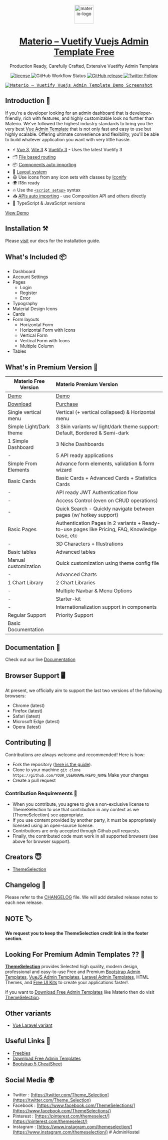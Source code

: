 <p align="center"></p>

<p align="center">
   <a href="https://themeselection.com/item/materio-free-vuetify-vuejs-admin-template/" target="_blank">
      <img src="https://cdn.jsdelivr.net/gh/themeselection/ts-assets/materio/logo/logo.png" alt="materio-logo" width="60px" height="auto">
   </a>
</p>

<h1 align="center">
   <a href="https://themeselection.com/item/materio-free-vuetify-vuejs-admin-template/" target="_blank" align="center">
 Materio – Vuetify Vuejs Admin Template Free
   </a>
</h1>

<p align="center">Production Ready, Carefully Crafted, Extensive Vuetifty Admin Template</p>

<p align="center">
   <a href="https://github.com/themeselection/materio-vuetify-vuejs-admin-template-free/blob/main/LICENSE">
      <img src="https://img.shields.io/github/license/themeselection/materio-vuetify-vuejs-admin-template-free" alt="license">
   </a>
   <img alt="GitHub Workflow Status" src="https://img.shields.io/github/actions/workflow/status/themeselection/materio-vuetify-vuejs-admin-template-free/deploy-demos.yml">
   <a href="https://github.com/themeselection/materio-vuetify-vuejs-admin-template-free/releases">
    <img src="https://img.shields.io/github/release/themeselection/materio-vuetify-vuejs-admin-template-free.svg" alt="GitHub release">
  </a>
   <a href="https://twitter.com/Theme_Selection" target="_blank">
      <img alt="Twitter Follow" src="https://img.shields.io/twitter/follow/Theme_Selection">
   </a>
</p>

<kbd>[![Materio – Vuetify Vuejs Admin Template Demo Screenshot](https://cdn.jsdelivr.net/gh/themeselection/ts-assets/materio/materio-vuetify-vuejs-admin-template-free/marketing/materio-vuetify-vuejs-admin-template-free-github.png)](https://themeselection.com/item/materio-free-vuetify-vuejs-admin-template/)</kbd>

## Introduction 🚀

If you're a developer looking for an admin dashboard that is developer-friendly, rich with features, and highly customizable look no further than Materio. We've followed the highest industry standards to bring you the very best [Vue Admin Template](https://themeselection.com/item/category/vuejs-admin-templates/) that is not only fast and easy to use but highly scalable. Offering ultimate convenience and flexibility, you'll be able to build whatever application you want with very little hassle.

- ⚡️ [Vue 3](https://github.com/vuejs/core), [Vite 3](https://github.com/vitejs/vite) & [Vuetify 3](https://next.vuetifyjs.com/en/) - Uses the latest Vuetify 3
- 🗂 [File based routing](https://github.com/hannoeru/vite-plugin-pages)
- 📦 [Components auto importing](https://github.com/antfu/unplugin-vue-components)
- 📑 [Layout system](https://github.com/JohnCampionJr/vite-plugin-vue-layouts)
- 😃 Use icons from any icon sets with classes by [Iconify](https://iconify.design/)
- 🌍 I18n ready
- 🔥 Use the [`<script setup>`](https://vuejs.org/api/sfc-script-setup.html) syntax
- 📥 [APIs auto importing](https://github.com/antfu/unplugin-auto-import) - use Composition API and others directly
- 🦾 TypeScript & JavaScript versions

[View Demo](https://demos.themeselection.com/materio-vuetify-vuejs-admin-template-free/demo/dashboard)

## Installation ⚒️

Please [visit](https://demos.themeselection.com/materio-vuetify-vuejs-admin-template/documentation/guide/installation.html) our docs for the installation guide.

## What's Included 📦

- Dashboard
- Account Settings
- Pages
  - Login
  - Register
  - Error
- Typography
- Material Design Icons
- Cards
- Form layouts
  - Horizontal Form
  - Horizontal Form with Icons
  - Vertical Form
  - Vertical Form with Icons
  - Multiple Column
- Tables


## What's in Premium Version 💎

| Materio Free Version                                                                             | Materio Premium Version                                                                        |
| ------------------------------------------------------------------------------------------------ | :--------------------------------------------------------------------------------------------- |
| [Demo](https://demos.themeselection.com/materio-vuetify-vuejs-admin-template-free/demo/dashboard)          | [Demo](https://themeselection.com/item/materio-free-vuetify-vuejs-admin-template/?tab=details#details)           |
| [Download](https://themeselection.com/item/materio-free-vuetify-vuejs-admin-template/)        | [Purchase](https://themeselection.com/item/materio-vuetify-vuejs-admin-template/)           |
| Single vertical menu                                                                             | Vertical (+ vertical collapsed) & Horizontal menu                                              |
| Simple Light/Dark theme                                                                          | 3 Skin variants w/ light/dark theme support: Default, Bordered & Semi-dark                     |
| 1 Simple Dashboard                                                                               | 3 Niche Dashboards                                                                             |
| -                                                                                                | 5 API ready applications                                                                       |
| Simple From Elements                                                                             | Advance form elements, validation & form wizard                                                 |
| Basic Cards                                                                                      | Basic Cards + Advanced Cards + Statistics Cards                                                |
| -                                                                                                | API ready JWT Authentication flow                                                              |
| -                                                                                                | Access Control (even on CRUD operations)                                                       |
| -                                                                                                | Quick Search - Quickly navigate between pages (w/ hotkey support)                              |
| Basic Pages                                                                                      | Authentication Pages in 2 variants + Ready-to-use pages like Pricing, FAQ, Knowledge base, etc |
| -                                                                                                | 3D Characters + Illustrations                                                                  |
| Basic tables                                                                                     | Advanced tables                                                                                |
| Manual customization                                                                             | Quick customization using theme config file                                                    |
| -                                                                                                | Advanced Charts                                                                                |
| 1 Chart Library                                                                                  | 2 Chart Libraries                                                                              |
| -                                                                                                | Multiple Navbar & Menu Options                                                                 |
| -                                                                                                | Starter-kit                                                                                    |
| -                                                                                                | Internationalization support in components                                                     |
| Regular Support                                                                                  | Priority Support                                                                               |
| Basic Documentation         

## Documentation 📜

Check out our live [Documentation](https://demos.themeselection.com/materio-vuetify-vuejs-admin-template/documentation/)

## Browser Support 🖥️

At present, we officially aim to support the last two versions of the following browsers:

- Chrome (latest)
- Firefox (latest)
- Safari (latest)
- Microsoft Edge (latest)
- Opera (latest)

## Contributing 🦸

Contributions are always welcome and recommended! Here is how:

* Fork the repository ([here is the guide](https://docs.github.com/en/get-started/quickstart/fork-a-repo)).
* Clone to your machine `git clone https://github.com/YOUR_USERNAME/REPO_NAME` Make your changes
* Create a pull request

### Contribution Requirements 🧰

* When you contribute, you agree to give a non-exclusive license to ThemeSelection to use that contribution in any context as we (ThemeSelection) see appropriate.
* If you use content provided by another party, it must be appropriately licensed using an open-source license.
* Contributions are only accepted through Github pull requests.
* Finally, the contributed code must work in all supported browsers (see above for browser support).

## Creators 😇

* [ThemeSelection](https://themeselection.com)

## Changelog 📆

Please refer to the [CHANGELOG](CHANGELOG.md) file. We will add detailed release notes to each new release.

## NOTE 🏷️

**We request you to keep the ThemeSelection credit link in the footer section.**

## Looking For Premium Admin Templates ?? 👀

**[ThemeSelection](https://themeselection.com/)** provides Selected high quality, modern design, professional and easy-to-use Free and Premium [Bootstrap Admin Templates](https://themeselection.com/item/category/bootstrap-admin-templates/), [VueJS Admin Templates](https://themeselection.com/item/category/vuejs-admin-templates/), [Laravel Admin Templates](https://themeselection.com/item/category/laravel-admin-templates/), HTML Themes, and [Free UI Kits](https://themeselection.com/item/category/free-ui-kits/) to create your applications faster!.

If you want to [Download Free Admin Templates](https://themeselection.com/item/category/download-free-admin-templates/) like Materio then do visit [ThemeSelection](https://themeselection.com/).

## Other variants

* [Vue Laravel variant](https://themeselection.com/item/materio-free-vuetify-vuejs-laravel-admin-template/)
<!-- Add others here -->

## Useful Links 🎁

* [Freebies](https://themeselection.com/item/category/freebies/)
* [Download Free Admin Templates](https://themeselection.com/item/category/download-free-admin-templates/)
* [Bootstrap 5 CheatSheet](https://bootstrap-cheatsheet.themeselection.com/)

## Social Media :earth_africa:

- Twitter : [https://twitter.com/Theme_Selection](https://twitter.com/Theme_Selection)
- Facebook : [https://www.facebook.com/ThemeSelections/](https://www.facebook.com/ThemeSelections/)
- Pinterest : [https://pinterest.com/themeselect/](https://pinterest.com/themeselect/)
- Instagram : [https://www.instagram.com/themeselection/](https://www.instagram.com/themeselection/)
#   A d m i n H o s t e l  
 